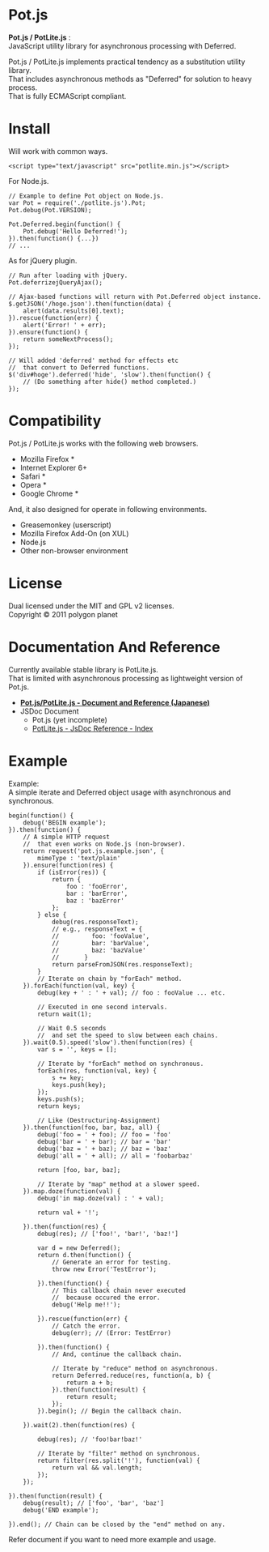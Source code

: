 Pot.js
========

**Pot.js / PotLite.js** :  
JavaScript utility library for asynchronous processing with Deferred.

Pot.js / PotLite.js implements practical tendency as a substitution utility library.  
That includes asynchronous methods as "Deferred" for solution to heavy process.  
That is fully ECMAScript compliant.

Install
========
Will work with common ways.

    <script type="text/javascript" src="potlite.min.js"></script>

For Node.js.

    // Example to define Pot object on Node.js.
    var Pot = require('./potlite.js').Pot;
    Pot.debug(Pot.VERSION);
    
    Pot.Deferred.begin(function() {
        Pot.debug('Hello Deferred!');
    }).then(function() {...})
    // ...


As for jQuery plugin.

    // Run after loading with jQuery.
    Pot.deferrizejQueryAjax();
    
    // Ajax-based functions will return with Pot.Deferred object instance.
    $.getJSON('/hoge.json').then(function(data) {
        alert(data.results[0].text);
    }).rescue(function(err) {
        alert('Error! ' + err);
    }).ensure(function() {
        return someNextProcess();
    });

    // Will added 'deferred' method for effects etc
    //  that convert to Deferred functions.
    $('div#hoge').deferred('hide', 'slow').then(function() {
        // (Do something after hide() method completed.)
    });

Compatibility
========
Pot.js / PotLite.js works with the following web browsers.

  * Mozilla Firefox *
  * Internet Explorer 6+
  * Safari *
  * Opera *
  * Google Chrome *

And, it also designed for operate in following environments.

  * Greasemonkey (userscript)
  * Mozilla Firefox Add-On (on XUL)
  * Node.js
  * Other non-browser environment

License
========
Dual licensed under the MIT and GPL v2 licenses.    
Copyright &copy; 2011 polygon planet

Documentation And Reference
========
Currently available stable library is PotLite.js.    
That is limited with asynchronous processing as lightweight version of Pot.js.

  * **[Pot.js/PotLite.js - Document and Reference (Japanese)][Documentation_JA]**  
  * JSDoc Document
      * Pot.js (yet incomplete)
      * [PotLite.js - JsDoc Reference - Index][PotLite_JSDoc]


Example
========
Example:   
A simple iterate and Deferred object usage with asynchronous and synchronous.

    begin(function() {
        debug('BEGIN example');
    }).then(function() {
        // A simple HTTP request
        //  that even works on Node.js (non-browser).
        return request('pot.js.example.json', {
            mimeType : 'text/plain'
        }).ensure(function(res) {
            if (isError(res)) {
                return {
                    foo : 'fooError',
                    bar : 'barError',
                    baz : 'bazError'
                };
            } else {
                debug(res.responseText);
                // e.g., responseText = {
                //         foo: 'fooValue',
                //         bar: 'barValue',
                //         baz: 'bazValue'
                //       }
                return parseFromJSON(res.responseText);
            }
            // Iterate on chain by "forEach" method.
        }).forEach(function(val, key) {
            debug(key + ' : ' + val); // foo : fooValue ... etc.
            
            // Executed in one second intervals.
            return wait(1);
            
            // Wait 0.5 seconds
            //  and set the speed to slow between each chains.
        }).wait(0.5).speed('slow').then(function(res) {
            var s = '', keys = [];
            
            // Iterate by "forEach" method on synchronous.
            forEach(res, function(val, key) {
                s += key;
                keys.push(key);
            });
            keys.push(s);
            return keys;
            
            // Like (Destructuring-Assignment)
        }).then(function(foo, bar, baz, all) {
            debug('foo = ' + foo); // foo = 'foo'
            debug('bar = ' + bar); // bar = 'bar'
            debug('baz = ' + baz); // baz = 'baz'
            debug('all = ' + all); // all = 'foobarbaz'
            
            return [foo, bar, baz];
            
            // Iterate by "map" method at a slower speed.
        }).map.doze(function(val) {
            debug('in map.doze(val) : ' + val);
            
            return val + '!';
            
        }).then(function(res) {
            debug(res); // ['foo!', 'bar!', 'baz!']
            
            var d = new Deferred();
            return d.then(function() {
                // Generate an error for testing.
                throw new Error('TestError');
                
            }).then(function() {
                // This callback chain never executed
                //  because occured the error.
                debug('Help me!!');
                
            }).rescue(function(err) {
                // Catch the error.
                debug(err); // (Error: TestError)
                
            }).then(function() {
                // And, continue the callback chain.
                
                // Iterate by "reduce" method on asynchronous.
                return Deferred.reduce(res, function(a, b) {
                    return a + b;
                }).then(function(result) {
                    return result;
                });
            }).begin(); // Begin the callback chain.
            
        }).wait(2).then(function(res) {
            
            debug(res); // 'foo!bar!baz!'
            
            // Iterate by "filter" method on synchronous.
            return filter(res.split('!'), function(val) {
                return val && val.length;
            });
        });
        
    }).then(function(result) {
        debug(result); // ['foo', 'bar', 'baz']
        debug('END example');
        
    }).end(); // Chain can be closed by the "end" method on any.

Refer document if you want to need more example and usage.





[PotLite_JSDoc]: http://polygonplanet.github.com/Pot.js/jsdoc/potlite/index.html "PotLite.js - JsDoc Reference - Index"

[Documentation_JA]: http://polygonplanet.github.com/Pot.js/index.html "Pot.js + PotLite.js - Document and Reference (Japanese)"


